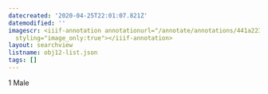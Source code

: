 ```yaml
---
datecreated: '2020-04-25T22:01:07.821Z'
datemodified: ''
imagescr: <iiif-annotation annotationurl="/annotate/annotations/441a223a-8740-11ea-b2f2-5254008afee6.json"
  styling="image_only:true"></iiif-annotation>
layout: searchview
listname: obj12-list.json
tags: []
---
```

1 Male